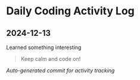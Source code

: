 # Daily Coding Activity Log

## 2024-12-13

Learned something interesting

> Keep calm and code on!

*Auto-generated commit for activity tracking*

